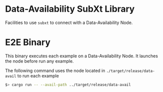 # Data-Availability SubXt Library 

Facilities to use `subxt` to connect with a Data-Availability Node.

# E2E Binary

This binary executes each example on a Data-Availability Node. It launches the node before run any
example.

The following command uses the node located in `./target/release/data-avail` to run each example

```Bash
$> cargo run -- --avail-path ../target/release/data-avail
```
